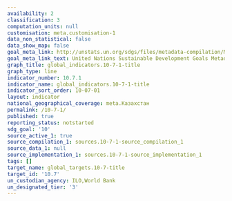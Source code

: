 ```yaml
---
availability: 2
classification: 3
computation_units: null
customisation: meta.customisation-1
data_non_statistical: false
data_show_map: false
goal_meta_link: http://unstats.un.org/sdgs/files/metadata-compilation/Metadata-Goal-10.pdf
goal_meta_link_text: United Nations Sustainable Development Goals Metadata (pdf 564kB)
graph_title: global_indicators.10-7-1-title
graph_type: line
indicator_number: 10.7.1
indicator_name: global_indicators.10-7-1-title
indicator_sort_order: 10-07-01
layout: indicator
national_geographical_coverage: meta.Казахстан
permalink: /10-7-1/
published: true
reporting_status: notstarted
sdg_goal: '10'
source_active_1: true
source_compilation_1: sources.10-7-1-source_compilation_1
source_data_1: null
source_implementation_1: sources.10-7-1-source_implementation_1
tags: []
target_name: global_targets.10-7-title
target_id: '10.7'
un_custodian_agency: ILO,World Bank
un_designated_tier: '3'
---
```

